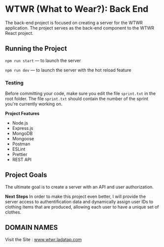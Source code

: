 # WTWR (What to Wear?): Back End

The back-end project is focused on creating a server for the WTWR application. The project serves as the back-end component to the WTWR React project.

## Running the Project

`npm run start` — to launch the server

`npm run dev` — to launch the server with the hot reload feature

### Testing

Before committing your code, make sure you edit the file `sprint.txt` in the root folder. The file `sprint.txt` should contain the number of the sprint you're currently working on.

**Project Features**

- Node.js
- Express.js
- MongoDB
- Mongoose
- Postman
- ESLint
- Prettier
- REST API

## Project Goals

The ultimate goal is to create a server with an API and user authorization.

**Next Steps**
In order to make this project even better, I will provide the server access to authentification data and dynamically assign user IDs to clothing items that are produced, allowing each user to have a unique set of clothes.

## DOMAIN NAMES

Visit the Site : www.wtwr.ladatap.com
